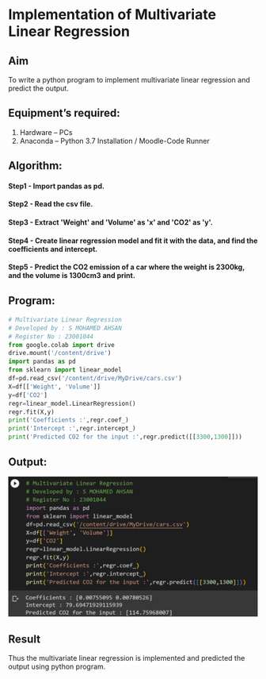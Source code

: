 # Implementation of Multivariate Linear Regression
## Aim
To write a python program to implement multivariate linear regression and predict the output.
## Equipment’s required:
1.	Hardware – PCs
2.	Anaconda – Python 3.7 Installation / Moodle-Code Runner
## Algorithm:
#### Step1 - Import pandas as pd.
#### Step2 - Read the csv file.
#### Step3 - Extract 'Weight' and 'Volume' as 'x' and 'CO2' as 'y'.
#### Step4 - Create linear regression model and fit it with the data, and find the coefficients and intercept.
#### Step5 - Predict the CO2 emission of a car where the weight is 2300kg, and the volume is 1300cm3 and print.

## Program:
~~~Python
# Multivariate Linear Regression
# Developed by : S MOHAMED AHSAN
# Register No : 23001044
from google.colab import drive
drive.mount('/content/drive')
import pandas as pd
from sklearn import linear_model
df=pd.read_csv('/content/drive/MyDrive/cars.csv')
X=df[['Weight', 'Volume']]
y=df['CO2']
regr=linear_model.LinearRegression()
regr.fit(X,y)
print('Coefficients :',regr.coef_)
print('Intercept :',regr.intercept_)
print('Predicted CO2 for the input :',regr.predict([[3300,1300]]))
~~~
## Output:
![multi](/Multivariate.png)
## Result
Thus the multivariate linear regression is implemented and predicted the output using python program.